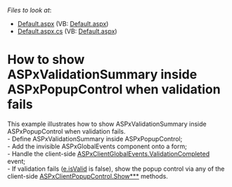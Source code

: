 <!-- default file list -->
*Files to look at*:

* [Default.aspx](./CS/WebSite/Default.aspx) (VB: [Default.aspx](./VB/WebSite/Default.aspx))
* [Default.aspx.cs](./CS/WebSite/Default.aspx.cs) (VB: [Default.aspx](./VB/WebSite/Default.aspx))
<!-- default file list end -->
# How to show ASPxValidationSummary inside ASPxPopupControl when validation fails


<p>This example illustrates how to show ASPxValidationSummary inside ASPxPopupControl when validation fails.<br />
- Define ASPxValidationSummary inside ASPxPopupControl;<br />
- Add the invisible ASPxGlobalEvents component onto a form;<br />
- Handle the client-side <a href="http://documentation.devexpress.com/#AspNet/DevExpressWebASPxGlobalEventsScriptsASPxClientGlobalEvents_ValidationCompletedtopic"><u>ASPxClientGlobalEvents.ValidationCompleted</u></a> event;<br />
- If validation fails (<a href="http://documentation.devexpress.com/#AspNet/DevExpressWebASPxGlobalEventsScriptsASPxClientValidationCompletedEventArgs_isValidtopic"><u>e.isValid</u></a> is false), show the popup control via any of the client-side <a href="http://documentation.devexpress.com/#AspNet/DevExpressWebASPxPopupControlScriptsASPxClientPopupControlMembersTopicAll"><u>ASPxClientPopupControl.Show***</u></a> methods.</p>

<br/>


